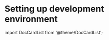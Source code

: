 # Setting up development environment

import DocCardList from '@theme/DocCardList';

<DocCardList />